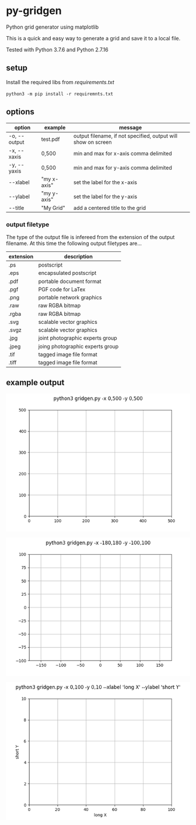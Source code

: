 # py-gridgen
Python grid generator using matplotlib

This is a quick and easy way to generate a grid and save it to a local file.

Tested with Python 3.7.6 and Python 2.7.16

## setup
Install the required libs from *requirements.txt*

`python3 -m pip install -r requiremnts.txt`

## options
| option | example | message |
| ------ | ------- | ------- |
| -o, --output | test.pdf | output filename, if not specified, output will show on screen |
| -x, --xaxis | 0,500 | min and max for x-axis comma delimited |
| -y, --yaxis | 0,500 | min and max for y-axis comma delimited |
| --xlabel | "my x-axis" | set the label for the x-axis |
| --ylabel | "my y-axis" | set the label for the y-axis |
| --title | "My Grid" | add a centered title to the grid | 

### output filetype
The type of the output file is infereed from the extension of the output filename. At this time the following output filetypes are...

|extension|description|
|---|---|
|.ps | postscript
|.eps | encapsulated postscript
|.pdf | portable document format
|.pgf | PGF code for LaTex
|.png|portable network graphics
|.raw|raw RGBA bitmap
|.rgba|raw RGBA bitmap
|.svg|scalable vector graphics
|.svgz|scalable vector graphics
|.jpg|joint photographic experts group
|.jpeg|joing photographic experts group
|.tif|tagged image file format
|.tiff|tagged image file format

## example output
![Sample01](output/sample01.png "Sample 01")

![Sample02](output/sample02.png "Sample 02")

![Sample03](output/sample03.png "Sample 03")

